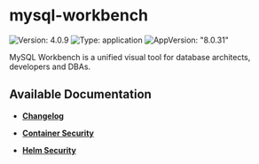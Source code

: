 # mysql-workbench

![Version: 4.0.9](https://img.shields.io/badge/Version-4.0.9-informational?style=flat-square) ![Type: application](https://img.shields.io/badge/Type-application-informational?style=flat-square) ![AppVersion: "8.0.31"](https://img.shields.io/badge/AppVersion-"8.0.31"-informational?style=flat-square)

MySQL Workbench is a unified visual tool for database architects, developers and DBAs.

## Available Documentation

- [**Changelog**](CHANGELOG)

- [**Container Security**](container-security)

- [**Helm Security**](helm-security)

